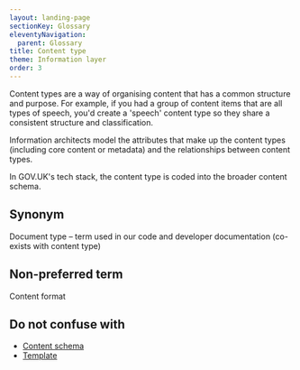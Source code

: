 ```yaml
---
layout: landing-page
sectionKey: Glossary
eleventyNavigation:
  parent: Glossary
title: Content type
theme: Information layer
order: 3
---
```

Content types are a way of organising content that has a common structure and purpose. For example, if you had a group of content items that are all types of speech, you'd create a 'speech' content type so they share a consistent structure and classification.

Information architects model the attributes that make up the content types (including core content or metadata) and the relationships between content types.

In GOV.UK's tech stack, the content type is coded into the broader content schema.

## Synonym 

Document type – term used in our code and developer documentation (co-exists with content type)

## Non-preferred term

Content format

## Do not confuse with

- [Content schema](/glossary/content-schema)
- [Template](/glossary/template) 
